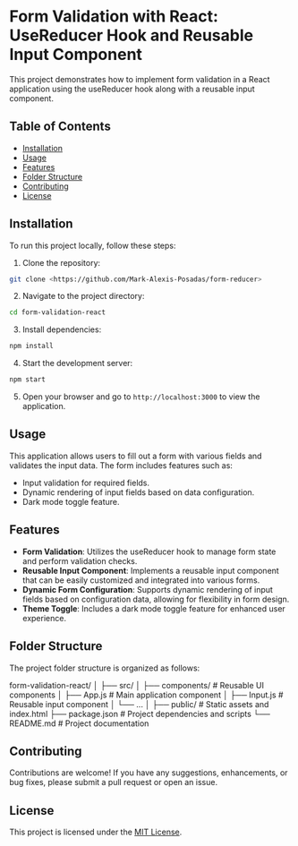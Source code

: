 # Form Validation with React: UseReducer Hook and Reusable Input Component

This project demonstrates how to implement form validation in a React application using the useReducer hook along with a reusable input component.

## Table of Contents

- [Installation](#installation)
- [Usage](#usage)
- [Features](#features)
- [Folder Structure](#folder-structure)
- [Contributing](#contributing)
- [License](#license)

## Installation

To run this project locally, follow these steps:

1. Clone the repository:

```bash
git clone <https://github.com/Mark-Alexis-Posadas/form-reducer>
```

2. Navigate to the project directory:

```bash
cd form-validation-react
```

3. Install dependencies:

```bash
npm install
```

4. Start the development server:

```bash
npm start
```

5. Open your browser and go to `http://localhost:3000` to view the application.

## Usage

This application allows users to fill out a form with various fields and validates the input data. The form includes features such as:

- Input validation for required fields.
- Dynamic rendering of input fields based on data configuration.
- Dark mode toggle feature.

## Features

- **Form Validation**: Utilizes the useReducer hook to manage form state and perform validation checks.
- **Reusable Input Component**: Implements a reusable input component that can be easily customized and integrated into various forms.
- **Dynamic Form Configuration**: Supports dynamic rendering of input fields based on configuration data, allowing for flexibility in form design.
- **Theme Toggle**: Includes a dark mode toggle feature for enhanced user experience.

## Folder Structure

The project folder structure is organized as follows:

form-validation-react/
│
├── src/
│ ├── components/ # Reusable UI components
│ ├── App.js # Main application component
│ ├── Input.js # Reusable input component
│ └── ...
│
├── public/ # Static assets and index.html
├── package.json # Project dependencies and scripts
└── README.md # Project documentation

## Contributing

Contributions are welcome! If you have any suggestions, enhancements, or bug fixes, please submit a pull request or open an issue.

## License

This project is licensed under the [MIT License](LICENSE).
